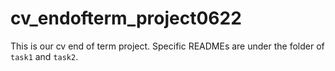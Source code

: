 # cv_endofterm_project0622
This is our cv end of term project. Specific READMEs are under the folder of `task1` and `task2`.

